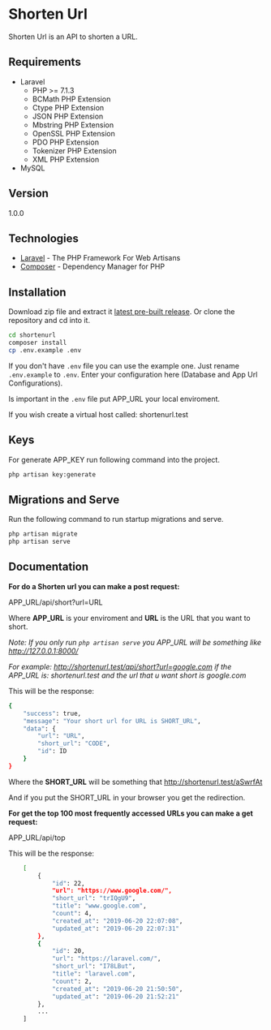 # Shorten Url
Shorten Url is an API to shorten a URL.

## Requirements
  - Laravel 
       - PHP >= 7.1.3
       - BCMath PHP Extension
       - Ctype PHP Extension
       - JSON PHP Extension
       - Mbstring PHP Extension
       - OpenSSL PHP Extension
       - PDO PHP Extension
       - Tokenizer PHP Extension
       - XML PHP Extension
  - MySQL

## Version

1.0.0

## Technologies

* [Laravel] - The PHP Framework For Web Artisans
* [Composer] - Dependency Manager for PHP

## Installation

Download zip file and extract it [latest pre-built release](https://github.com/mafecordobes/shortenurl). Or clone the repository and cd into it.

```sh
cd shortenurl
composer install
cp .env.example .env
```

If you don't have `.env` file you can use the example one. Just rename `.env.example` to `.env`. Enter your configuration here (Database and App Url Configurations).

Is important in the `.env` file put APP_URL your local enviroment.

If you wish create a virtual host called: shortenurl.test

## Keys

For generate APP_KEY run following command into the project.

```sh
php artisan key:generate
```

## Migrations and Serve

Run the following command to run startup migrations and serve.

```sh
php artisan migrate
php artisan serve
```

## Documentation

**For do a Shorten url you can make a post request:** 

APP_URL/api/short?url=URL

Where **APP_URL** is your enviroment and **URL** is the URL that you want to short.

*Note: If you only run `php artisan serve` you APP_URL will be something like http://127.0.0.1:8000/*

*For example: http://shortenurl.test/api/short?url=google.com if the APP_URL is: shortenurl.test and the url that u want short is google.com*


This will be the response:

```sh
{
    "success": true,
    "message": "Your short url for URL is SHORT_URL",
    "data": {
        "url": "URL",
        "short_url": "CODE",
        "id": ID
    }
}
```
Where the **SHORT_URL** will be something that http://shortenurl.test/aSwrfAt

And if you put the SHORT_URL in your browser you get the redirection.

**For get the top 100 most frequently accessed URLs you can make a get request:**

APP_URL/api/top

This will be the response: 

```sh
    [
        {
            "id": 22,
            "url": "https://www.google.com/",
            "short_url": "trIQgU9",
            "title": "www.google.com",
            "count": 4,
            "created_at": "2019-06-20 22:07:08",
            "updated_at": "2019-06-20 22:07:31"
        },
        {
            "id": 20,
            "url": "https://laravel.com/",
            "short_url": "I78LBut",
            "title": "laravel.com",
            "count": 2,
            "created_at": "2019-06-20 21:50:50",
            "updated_at": "2019-06-20 21:52:21"
        },
        ...
    ]
```


[//]: # (These are reference links used in the body of this note and get stripped out when the markdown processor does 
its job. There is no need to format nicely because it shouldn't be seen. Thanks SO - http://stackoverflow.com/questions/4823468/store-comments-in-markdown-syntax)

   [Laravel]: <https://laravel.com/>
   [Composer]: <https://getcomposer.org/>
